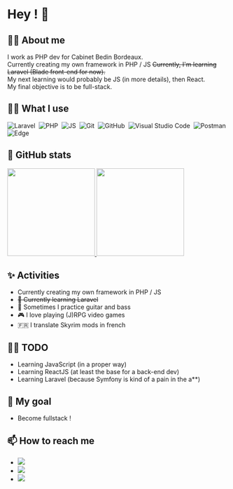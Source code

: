 # Hey ! 👋

## 👨‍💼 About me

I work as PHP dev for Cabinet Bedin Bordeaux. </br>
Currently creating my own framework in PHP / JS
~~Currently, I'm learning Laravel (Blade front-end for now).~~ </br>
My next learning would probably be JS (in more details), then React. </br>
My final objective is to be full-stack.

## 👨‍💻 What I use

![Laravel](https://img.shields.io/badge/Laravel-FF2D20?style=for-the-badge&logo=laravel&logoColor=white)&nbsp;
![PHP](https://img.shields.io/badge/php-%23777BB4.svg?style=for-the-badge&logo=php&logoColor=white)&nbsp;
![JS](https://img.shields.io/badge/JavaScript-F7DF1E?style=for-the-badge&logo=javascript&logoColor=black)&nbsp;
![Git](https://img.shields.io/badge/git-%23F05033.svg?style=for-the-badge&logo=git&logoColor=white)&nbsp;
![GitHub](https://img.shields.io/badge/github-%23121011.svg?style=for-the-badge&logo=github&logoColor=white)&nbsp;
![Visual Studio Code](https://img.shields.io/badge/Visual%20Studio%20Code-0078d7.svg?style=for-the-badge&logo=visual-studio-code&logoColor=white)&nbsp;
![Postman](https://img.shields.io/badge/Postman-ef5b25?style=for-the-badge&logo=Postman&logoColor=white)&nbsp;
![Edge](https://img.shields.io/badge/Edge-0078D7?style=for-the-badge&logo=Microsoft-edge&logoColor=white)

## 💾 GitHub stats

<p>
  <a href="https://github.com/Faarok">
    <img height="200rem" src="https://github-readme-stats.vercel.app/api?username=Faarok&show_icons=true&theme=moltack">
    <img height="200rem" src="https://github-readme-stats.vercel.app/api/top-langs/?username=Faarok&langs_count=8&layout=compact&show_icons=true&theme=moltack">
  </a>
</p>

## ✨ Activities
- Currently creating my own framework in PHP / JS
- ~~🌱 Currently learning Laravel~~
- 🎸 Sometimes I practice guitar and bass
- 🎮 I love playing (J)RPG video games
- 🇫🇷 I translate Skyrim mods in french

## 👨‍🎓 TODO
- Learning JavaScript (in a proper way)
- Learning ReactJS (at least the base for a back-end dev)
- Learning Laravel (because Symfony is kind of a pain in the a**)

## 🎯 My goal
- Become fullstack !

## 📫 How to reach me
  * <a href="http://samson.svein.free.fr/"><img src="https://img.shields.io/badge/Portfolio-%23000000.svg?style=for-the-badge&logo=firefox&logoColor=#FF7139"></a>
  * <a href="https://www.linkedin.com/in/svein-samson/"><img src="https://img.shields.io/badge/linkedin-%230077B5.svg?style=for-the-badge&logo=linkedin&logoColor=white"></a>
  * <a href="mailto:samson.svein@gmail.com"><img src="https://img.shields.io/badge/Gmail-D14836?style=for-the-badge&logo=gmail&logoColor=white"></a>
